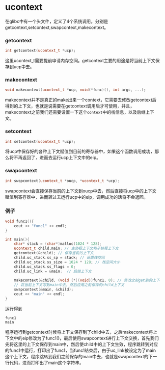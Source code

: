 # ucontext

在glibc中有一个头文件，定义了4个系统调用，分别是getcontext,setcontext,swapcontext,makecontext。

### getcontext

```C++
int getcontext(ucontext_t *ucp);
```

这里ucontext_t需要提前申请内存空间。getcontext主要的用途是将当前上下文保存到ucp中去。


### makecontext

```C++
void makecontext(ucontext_t *ucp, void(*func)(), int argc, ...);
```

makecontext并不是真正的make出来一个context，它需要去修改getcontext后得到的上下文，也就是说需要在getcontext调用后才可使用，并且，makecontext之前我们还需要设置一下这个`context`中的栈信息，以及后继上下文。

### setcontext

```C++
int setcontext(ucontext_t *ucp);
```

将ucp中保存好的各种上下文赋值到目前的寄存器中，如果这个函数调用成功，那么将不再返回了，进而去运行ucp上下文中的eip。

### swapcontext

```C++
int swapcontext(ucontext_t *oucp, *ucontext_t *ucp);
```

swapcontext会直接保存当前的上下文到oucp中去，然后直接将ucp中的上下文赋值到寄存器中，进而转过去运行ucp中的eip，调用成功的话将不会返回。


### 例子

```C++
void func1(){
    cout << "func1" << endl;
}

int main(){
    char* stack = (char*)malloc(1024 * 128);
    ucontext_t child,main; // 主协程上下文和子协程上下文
    getcontext(&child); // 保存当前的上下文
    child.uc_stack.ss_sp = stack; // 设置栈空间
    child.uc_stack.ss_size = 1024 * 128; // 栈空间大小
    child.uc_stack.ss_flags = 0;
    child.uc_link = &main;  // 后继上下文
    
    makecontext(&child, (void (*)(void))func1, 0); // 修改之前get到的上下文
    // 将当前上下文写到main中去，然后应用之前保存的child上下文
    swapcontext(&main, &child);
    cout << "main" << endl;
}
```

运行得到

```shell
func1
main
```

程序运行到getcontext时候将上下文保存到了child中去，之后makecontext将上下文中的eip修改为了func1()，最后使用swapcontext进行上下文交换，首先我们先将这里的上下文保存到main中，然后使child中的上下文生效，程序跳转到对应的func1中运行，打印出了func1，当func1结束后，由于uc_link被设定为了main这个上下文，程序跳转到我们之前保存的main中去，也就是swapcontext的下一行代码，进而打印出了main这个字符串。
